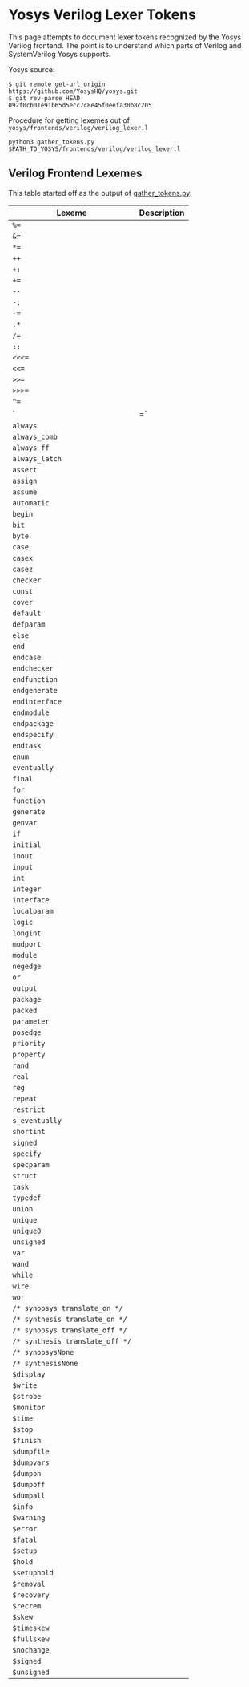 # Yosys Verilog Lexer Tokens

This page attempts to document lexer tokens recognized by the Yosys Verilog
frontend. The point is to understand which parts of Verilog and SystemVerilog
Yosys supports.

Yosys source:
```
$ git remote get-url origin
https://github.com/YosysHQ/yosys.git
$ git rev-parse HEAD
092f0cb01e91b65d5ecc7c8e45f0eefa30b8c205
```

Procedure for getting lexemes out of `yosys/frontends/verilog/verilog_lexer.l`
```
python3 gather_tokens.py $PATH_TO_YOSYS/frontends/verilog/verilog_lexer.l
```

## Verilog Frontend Lexemes

This table started off as the output of [gather_tokens.py](gather_tokens.py).

| Lexeme                          | Description |
|---------------------------------|-------------|
| `%=`                            |  |
| `&=`                            |  |
| `*=`                            |  |
| `++`                            |  |
| `+:`                            |  |
| `+=`                            |  |
| `--`                            |  |
| `-:`                            |  |
| `-=`                            |  |
| `.*`                            |  |
| `/=`                            |  |
| `::`                            |  |
| `<<<=`                          |  |
| `<<=`                           |  |
| `>>=`                           |  |
| `>>>=`                          |  |
| `^=`                            |  |
| `|=`                            |  |
| `always`                        |  |
| `always_comb`                   |  |
| `always_ff`                     |  |
| `always_latch`                  |  |
| `assert`                        |  |
| `assign`                        |  |
| `assume`                        |  |
| `automatic`                     |  |
| `begin`                         |  |
| `bit`                           |  |
| `byte`                          |  |
| `case`                          |  |
| `casex`                         |  |
| `casez`                         |  |
| `checker`                       |  |
| `const`                         |  |
| `cover`                         |  |
| `default`                       |  |
| `defparam`                      |  |
| `else`                          |  |
| `end`                           |  |
| `endcase`                       |  |
| `endchecker`                    |  |
| `endfunction`                   |  |
| `endgenerate`                   |  |
| `endinterface`                  |  |
| `endmodule`                     |  |
| `endpackage`                    |  |
| `endspecify`                    |  |
| `endtask`                       |  |
| `enum`                          |  |
| `eventually`                    |  |
| `final`                         |  |
| `for`                           |  |
| `function`                      |  |
| `generate`                      |  |
| `genvar`                        |  |
| `if`                            |  |
| `initial`                       |  |
| `inout`                         |  |
| `input`                         |  |
| `int`                           |  |
| `integer`                       |  |
| `interface`                     |  |
| `localparam`                    |  |
| `logic`                         |  |
| `longint`                       |  |
| `modport`                       |  |
| `module`                        |  |
| `negedge`                       |  |
| `or`                            |  |
| `output`                        |  |
| `package`                       |  |
| `packed`                        |  |
| `parameter`                     |  |
| `posedge`                       |  |
| `priority`                      |  |
| `property`                      |  |
| `rand`                          |  |
| `real`                          |  |
| `reg`                           |  |
| `repeat`                        |  |
| `restrict`                      |  |
| `s_eventually`                  |  |
| `shortint`                      |  |
| `signed`                        |  |
| `specify`                       |  |
| `specparam`                     |  |
| `struct`                        |  |
| `task`                          |  |
| `typedef`                       |  |
| `union`                         |  |
| `unique`                        |  |
| `unique0`                       |  |
| `unsigned`                      |  |
| `var`                           |  |
| `wand`                          |  |
| `while`                         |  |
| `wire`                          |  |
| `wor`                           |  |
| `/* synopsys translate_on */`   |  |
| `/* synthesis translate_on */`  |  |
| `/* synopsys translate_off */`  |  |
| `/* synthesis translate_off */` |  |
| `/* synopsysNone`               |  |
| `/* synthesisNone`              |  |
| `$display`                      |  |
| `$write`                        |  |
| `$strobe`                       |  |
| `$monitor`                      |  |
| `$time`                         |  |
| `$stop`                         |  |
| `$finish`                       |  |
| `$dumpfile`                     |  |
| `$dumpvars`                     |  |
| `$dumpon`                       |  |
| `$dumpoff`                      |  |
| `$dumpall`                      |  |
| `$info`                         |  |
| `$warning`                      |  |
| `$error`                        |  |
| `$fatal`                        |  |
| `$setup`                        |  |
| `$hold`                         |  |
| `$setuphold`                    |  |
| `$removal`                      |  |
| `$recovery`                     |  |
| `$recrem`                       |  |
| `$skew`                         |  |
| `$timeskew`                     |  |
| `$fullskew`                     |  |
| `$nochange`                     |  |
| `$signed`                       |  |
| `$unsigned`                     |  |
